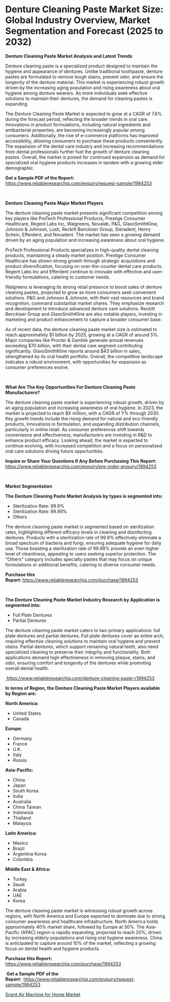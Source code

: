 <p><h1>Denture Cleaning Paste Market Size: Global Industry Overview, Market Segmentation and Forecast (2025 to 2032)</h1></p><p><strong>Denture Cleaning Paste Market Analysis and Latest Trends</strong></p>
<p><p>Denture cleaning paste is a specialized product designed to maintain the hygiene and appearance of dentures. Unlike traditional toothpaste, denture pastes are formulated to remove tough stains, prevent odor, and ensure the longevity of the denture material. This market is experiencing robust growth driven by the increasing aging population and rising awareness about oral hygiene among denture wearers. As more individuals seek effective solutions to maintain their dentures, the demand for cleaning pastes is expanding.</p><p>The Denture Cleaning Paste Market is expected to grow at a CAGR of 7.6% during the forecast period, reflecting the broader trends in oral care. Innovations in product formulations, including natural ingredients and antibacterial properties, are becoming increasingly popular among consumers. Additionally, the rise of e-commerce platforms has improved accessibility, allowing consumers to purchase these products conveniently. The expansion of the dental care industry and increasing recommendations from dental professionals further fuel the growth of denture cleaning pastes. Overall, the market is poised for continued expansion as demand for specialized oral hygiene products increases in tandem with a growing elder demographic.</p></p>
<p><strong>Get a Sample PDF of the Report:&nbsp;</strong> <a href="https://www.reliableresearchiq.com/enquiry/request-sample/1994253?utm_campaign=2171&utm_medium=2&utm_source=Github&utm_content=ia&utm_term=08022025&utm_id=denture-cleaning-paste">https://www.reliableresearchiq.com/enquiry/request-sample/1994253</a></p>
<p>&nbsp;</p>
<p><strong>Denture Cleaning Paste Major Market Players</strong></p>
<p><p>The denture cleaning paste market presents significant competition among key players like ProTech Professional Products, Prestige Consumer Healthcare, Regent Labs Inc, Walgreens, Novalab, P&G, GlaxoSmithKline, Johnson & Johnson, Lush, Reckitt Benckiser Group, Steradent, Henry Schein, Efferdent, and Novadent. The market has seen a growing demand driven by an aging population and increasing awareness about oral hygiene.</p><p>ProTech Professional Products specializes in high-quality dental cleaning products, maintaining a steady market position. Prestige Consumer Healthcare has shown strong growth through strategic acquisitions and product diversification, focusing on over-the-counter dental care products. Regent Labs Inc and Efferdent continue to innovate with effective and user-friendly formulations, catering to customer needs.</p><p>Walgreens is leveraging its strong retail presence to boost sales of denture cleaning pastes, projected to grow as more consumers seek convenient solutions. P&G and Johnson & Johnson, with their vast resources and brand recognition, command substantial market shares. They emphasize research and development to introduce advanced denture care solutions. Reckitt Benckiser Group and GlaxoSmithKline are also notable players, investing in marketing and product enhancement to capture a broader consumer base.</p><p>As of recent data, the denture cleaning paste market size is estimated to reach approximately $1 billion by 2025, growing at a CAGR of around 5%. Major companies like Procter & Gamble generate annual revenues exceeding $70 billion, with their dental care segment contributing significantly. GlaxoSmithKline reports around $43 billion in sales, strengthened by its oral health portfolio. Overall, the competitive landscape indicates a robust environment, with opportunities for expansion as consumer preferences evolve.</p></p>
<p>&nbsp;</p>
<p><strong>What Are The Key Opportunities For Denture Cleaning Paste Manufacturers?</strong></p>
<p><p>The denture cleaning paste market is experiencing robust growth, driven by an aging population and increasing awareness of oral hygiene. In 2023, the market is projected to reach $X million, with a CAGR of Y% through 2030. Key growth trends include the rising demand for natural and eco-friendly products, innovations in formulation, and expanding distribution channels, particularly in online retail. As consumer preferences shift towards convenience and effectiveness, manufacturers are investing in R&D to enhance product efficacy. Looking ahead, the market is expected to continue evolving, with increased competition and a focus on personalized oral care solutions driving future opportunities.</p></p>
<p><strong>Inquire or Share Your Questions If Any Before Purchasing This Report:</strong> <a href="https://www.reliableresearchiq.com/enquiry/pre-order-enquiry/1994253?utm_campaign=2171&utm_medium=2&utm_source=Github&utm_content=ia&utm_term=08022025&utm_id=denture-cleaning-paste">https://www.reliableresearchiq.com/enquiry/pre-order-enquiry/1994253</a></p>
<p>&nbsp;</p>
<p><strong>Market Segmentation</strong></p>
<p><strong>The Denture Cleaning Paste Market Analysis by types is segmented into:</strong></p>
<p><ul><li>Sterilization Rate: 99.9%</li><li>Sterilization Rate: 99.99%</li><li>Others</li></ul></p>
<p><p>The denture cleaning paste market is segmented based on sterilization rates, highlighting different efficacy levels in cleaning and disinfecting dentures. Products with a sterilization rate of 99.9% effectively eliminate a broad spectrum of bacteria and fungi, ensuring adequate hygiene for daily use. Those boasting a sterilization rate of 99.99% provide an even higher level of cleanliness, appealing to users seeking superior protection. The "Others" category includes specialty pastes that may focus on unique formulations or additional benefits, catering to diverse consumer needs.</p></p>
<p><strong>Purchase this Report:&nbsp;</strong><a href="https://www.reliableresearchiq.com/purchase/1994253?utm_campaign=2171&utm_medium=2&utm_source=Github&utm_content=ia&utm_term=08022025&utm_id=denture-cleaning-paste">https://www.reliableresearchiq.com/purchase/1994253</a></p>
<p>&nbsp;</p>
<p><strong>The Denture Cleaning Paste Market Industry Research by Application is segmented into:</strong></p>
<p><ul><li>Full Plate Dentures</li><li>Partial Dentures</li></ul></p>
<p><p>The denture cleaning paste market caters to two primary applications: full plate dentures and partial dentures. Full plate dentures cover an entire arch, requiring effective cleaning solutions to maintain oral hygiene and prevent stains. Partial dentures, which support remaining natural teeth, also need specialized cleaning to preserve their integrity and functionality. Both applications demand high effectiveness in removing plaque, stains, and odor, ensuring comfort and longevity of the dentures while promoting overall dental health.</p></p>
<p><a href="https://www.reliableresearchiq.com/denture-cleaning-paste-r1994253?utm_campaign=2171&utm_medium=2&utm_source=Github&utm_content=ia&utm_term=08022025&utm_id=denture-cleaning-paste">&nbsp;https://www.reliableresearchiq.com/denture-cleaning-paste-r1994253</a></p>
<p><strong>In terms of Region, the Denture Cleaning Paste Market Players available by Region are:</strong></p>
<p>
    <p> <strong> North America: </strong>
        <ul>
            <li>United States</li>
            <li>Canada</li>
        </ul>
        </p> 
    <p> <strong> Europe: </strong>
        <ul>
            <li>Germany</li>
            <li>France</li>
            <li>U.K.</li>
            <li>Italy</li>
            <li>Russia</li>
        </ul>
        </p> 
    <p> <strong> Asia-Pacific: </strong>
        <ul>
            <li>China</li>
            <li>Japan</li>
            <li>South Korea</li>
            <li>India</li>
            <li>Australia</li>
            <li>China Taiwan</li>
            <li>Indonesia</li>
            <li>Thailand</li>
            <li>Malaysia</li>
        </ul>
        </p> 
    <p> <strong> Latin America: </strong>
        <ul>
            <li>Mexico</li>
            <li>Brazil</li>
            <li>Argentina Korea</li>
            <li>Colombia</li>
        </ul>
        </p> 
    <p> <strong> Middle East & Africa: </strong>
        <ul>
            <li>Turkey</li>
            <li>Saudi</li>
            <li>Arabia</li>
            <li>UAE</li>
            <li>Korea</li>
        </ul>
    </p>
    </p>
<p><p>The denture cleaning paste market is witnessing robust growth across regions, with North America and Europe expected to dominate due to strong consumer awareness and healthcare infrastructure. North America holds approximately 40% market share, followed by Europe at 30%. The Asia-Pacific (APAC) region is rapidly expanding, projected to reach 20%, driven by increasing elderly populations and rising oral hygiene awareness. China is anticipated to capture around 10% of the market, reflecting a growing focus on dental health and hygiene products.</p></p>
<p><strong>Purchase this Report: </strong><a href="https://www.reliableresearchiq.com/purchase/1994253?utm_campaign=2171&utm_medium=2&utm_source=Github&utm_content=ia&utm_term=08022025&utm_id=denture-cleaning-paste">https://www.reliableresearchiq.com/purchase/1994253</a></p>
<p>&nbsp;<strong>Get a Sample PDF of the Report:&nbsp;&nbsp;</strong><a href="https://www.reliableresearchiq.com/enquiry/request-sample/1994253?utm_campaign=2171&utm_medium=2&utm_source=Github&utm_content=ia&utm_term=08022025&utm_id=denture-cleaning-paste">https://www.reliableresearchiq.com/enquiry/request-sample/1994253</a></p>
<p><strong></strong></p>
<p><p><a href="https://github.com/JubayerMia832/Market-Research-Report-List-1/blob/main/scent-air-machine-for-home-market.md?utm_campaign=2171&utm_medium=2&utm_source=Github&utm_content=ia&utm_term=08022025&utm_id=denture-cleaning-paste">Scent Air Machine for Home Market</a></p></p>